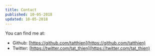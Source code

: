 ```yaml
---
title: Contact
published: 10-05-2018
updated: 10-05-2018
---
```

You can find me at:

- Github: [https://github.com/tatthien](https://github.com/tatthien)
- Twitter: [https://twitter.com/tat_thien](https://twitter.com/tat_thien)
